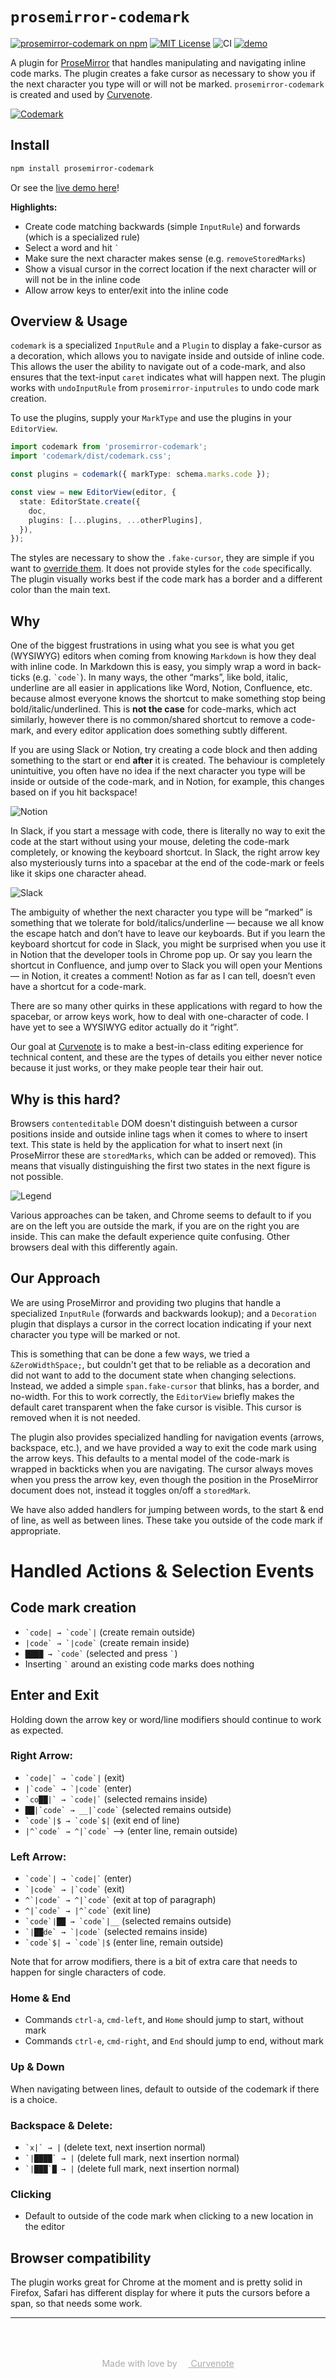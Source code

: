 # `prosemirror-codemark`

[![prosemirror-codemark on npm](https://img.shields.io/npm/v/prosemirror-codemark.svg)](https://www.npmjs.com/package/prosemirror-codemark)
[![MIT License](https://img.shields.io/badge/license-MIT-blue.svg)](https://github.com/curvenote/prosemirror-codemark/blob/master/LICENSE)
![CI](https://github.com/curvenote/prosemirror-codemark/workflows/CI/badge.svg)
[![demo](https://img.shields.io/badge/live-demo-blue)](https://curvenote.github.io/prosemirror-codemark/)

A plugin for [ProseMirror](https://prosemirror.net/) that handles manipulating and navigating inline code marks.
The plugin creates a fake cursor as necessary to show you if the next character you type will or will not be marked.
`prosemirror-codemark` is created and used by [Curvenote](https://curvenote.com).

[![Codemark](./demo/codemark.gif)](https://curvenote.github.io/prosemirror-codemark/)

## Install

```bash
npm install prosemirror-codemark
```

Or see the [live demo here](https://curvenote.github.io/prosemirror-codemark/)!

**Highlights:**

- Create code matching backwards (simple `InputRule`) and forwards (which is a specialized rule)
- Select a word and hit `` ` ``
- Make sure the next character makes sense (e.g. `removeStoredMarks`)
- Show a visual cursor in the correct location if the next character will or will not be in the inline code
- Allow arrow keys to enter/exit into the inline code

## Overview & Usage

`codemark` is a specialized `InputRule` and a `Plugin` to display a fake-cursor as a decoration, which allows you to navigate inside and outside of inline code. This allows the user the ability to navigate out of a code-mark, and also ensures that the text-input `caret` indicates what will happen next. The plugin works with `undoInputRule` from `prosemirror-inputrules` to undo code mark creation.

To use the plugins, supply your `MarkType` and use the plugins in your `EditorView`.

```ts
import codemark from 'prosemirror-codemark';
import 'codemark/dist/codemark.css';

const plugins = codemark({ markType: schema.marks.code });

const view = new EditorView(editor, {
  state: EditorState.create({
    doc,
    plugins: [...plugins, ...otherPlugins],
  }),
});
```

The styles are necessary to show the `.fake-cursor`, they are simple if you want to [override them](./src/codemark.css). It does not provide styles for the `code` specifically. The plugin visually works best if the code mark has a border and a different color than the main text.

## Why

One of the biggest frustrations in using what you see is what you get (WYSIWYG) editors when coming from knowing `Markdown` is how they deal with inline code. In Markdown this is easy, you simply wrap a word in back-ticks (e.g. `` `code` ``). In many ways, the other “marks”, like bold, italic, underline are all easier in applications like Word, Notion, Confluence, etc. because almost everyone knows the shortcut to make something stop being bold/italic/underlined. This is **not the case** for code-marks, which act similarly, however there is no common/shared shortcut to remove a code-mark, and every editor application does something subtly different.

If you are using Slack or Notion, try creating a code block and then adding something to the start or end **after** it is created. The behaviour is completely unintuitive, you often have no idea if the next character you type will be inside or outside of the code-mark, and in Notion, for example, this changes based on if you hit backspace!

![Notion](./demo/notion.gif)

In Slack, if you start a message with code, there is literally no way to exit the code at the start without using your mouse, deleting the code-mark completely, or knowing the keyboard shortcut. In Slack, the right arrow key also mysteriously turns into a spacebar at the end of the code-mark or feels like it skips one character ahead.

![Slack](./demo/slack.gif)

The ambiguity of whether the next character you type will be “marked” is something that we tolerate for bold/italics/underline — because we all know the escape hatch and don’t have to leave our keyboards. But if you learn the keyboard shortcut for code in Slack, you might be surprised when you use it in Notion that the developer tools in Chrome pop up. Or say you learn the shortcut in Confluence, and jump over to Slack you will open your Mentions — in Notion, it creates a comment! Notion as far as I can tell, doesn’t even have a shortcut for a code-mark.

There are so many other quirks in these applications with regard to how the spacebar, or arrow keys work, how to deal with one-character of code. I have yet to see a WYSIWYG editor actually do it “right”.

Our goal at [Curvenote](https://curvenote.com) is to make a best-in-class editing experience for technical content, and these are the types of details you either never notice because it just works, or they make people tear their hair out.

## Why is this hard?

Browsers `contenteditable` DOM doesn't distinguish between a cursor positions inside and outside inline tags when it comes to where to insert text. This state is held by the application for what to insert next (in ProseMirror these are `storedMarks`, which can be added or removed). This means that visually distinguishing the first two states in the next figure is not possible.

![Legend](./demo/legend.png)

Various approaches can be taken, and Chrome seems to default to if you are on the left you are outside the mark, if you are on the right you are inside. This can make the default experience quite confusing. Other browsers deal with this differently again.

## Our Approach

We are using ProseMirror and providing two plugins that handle a specialized `InputRule` (forwards and backwards lookup); and a `Decoration` plugin that displays a cursor in the correct location indicating if your next character you type will be marked or not.

This is something that can be done a few ways, we tried a `&ZeroWidthSpace;`, but couldn't get that to be reliable as a decoration and did not want to add to the document state when changing selections. Instead, we added a simple `span.fake-cursor` that blinks, has a border, and no-width. For this to work correctly, the `EditorView` briefly makes the default caret transparent when the fake cursor is visible. This cursor is removed when it is not needed.

The plugin also provides specialized handling for navigation events (arrows, backspace, etc.), and we have provided a way to exit the code mark using the arrow keys. This defaults to a mental model of the code-mark is wrapped in backticks when you are navigating. The cursor always moves when you press the arrow key, even though the position in the ProseMirror document does not, instead it toggles on/off a `storedMark`.

We have also added handlers for jumping between words, to the start & end of line, as well as between lines. These take you outside of the code mark if appropriate.

# Handled Actions & Selection Events

## Code mark creation

- `` `code| → `code`| `` (create remain outside)
- `` |code` → `|code` `` (create remain inside)
- `` ████ → `code` `` (selected and press `` ` ``)
- Inserting `` ` `` around an existing code marks does nothing

## Enter and Exit

Holding down the arrow key or word/line modifiers should continue to work as expected.

### Right Arrow:

- `` `code|` → `code`| `` (exit)
- `` |`code` → `|code` `` (enter)
- `` `co██|` → `code|` `` (selected remains inside)
- `` ██|`code` → __|`code` `` (selected remains outside)
- `` `code`|$ → `code`$| `` (exit end of line)
- `` |^`code` → ^|`code` `` --> (enter line, remain outside)

### Left Arrow:

- `` `code`| → `code|` `` (enter)
- `` `|code` → |`code` `` (exit)
- `` ^`|code` → ^|`code` `` (exit at top of paragraph)
- `` ^|`code` → |^`code` `` (exit line)
- `` `code`|██ → `code`|__ `` (selected remains outside)
- `` `|██de` → `|code` `` (selected remains inside)
- `` `code`$| → `code`|$ `` (enter line, remain outside)

Note that for arrow modifiers, there is a bit of extra care that needs to happen for single characters of code.

### Home & End

- Commands `ctrl-a`, `cmd-left`, and `Home` should jump to start, without mark
- Commands `ctrl-e`, `cmd-right`, and `End` should jump to end, without mark

### Up & Down

When navigating between lines, default to outside of the codemark if there is a choice.

### Backspace & Delete:

- `` `x|` → | `` (delete text, next insertion normal)
- `` `|████` → | `` (delete full mark, next insertion normal)
- `` `|███`█ → | `` (delete full mark, next insertion normal)

### Clicking

- Default to outside of the code mark when clicking to a new location in the editor

## Browser compatibility

The plugin works great for Chrome at the moment and is pretty solid in Firefox, Safari has different display for where it puts the cursors before a span, so that needs some work.

---

<p style="text-align: center; color: #aaa; padding-top: 50px">
  Made with love by
  <a href="https://curvenote.com" target="_blank" style="color: #aaa">
    <img src="https://curvenote.dev/images/icon.png" style="height: 1em" /> Curvenote
  </a>
</p>
